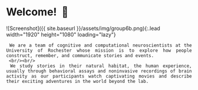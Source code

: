 # Welcome! &#8205; &#127752;

![Screenshot]({{ site.baseurl }}/assets/img/group6b.png){:.lead width="1920" height="1080" loading="lazy"}

<div style="text-align: justify">

     We are a team of cognitive and computational neuroscientists at the University of Rochester whose mission is to explore how people construct, remember, and communicate stories and events.
     <br/><br/>
     We study stories in their natural habitat, the human experience, usually through behavioral assays and noninvasive recordings of brain activity as our participants watch captivating movies and describe their exciting adventures in the world beyond the lab.

</div>
